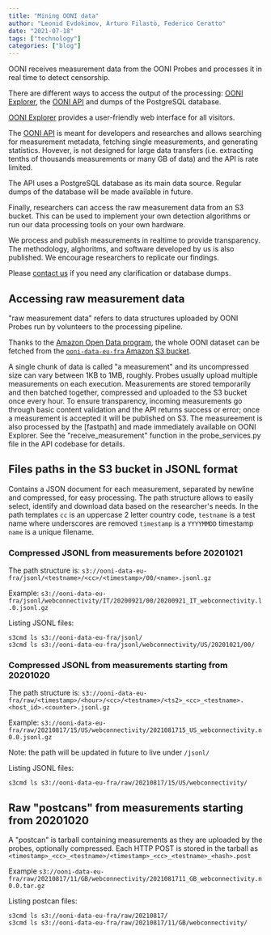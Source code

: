 ```yaml
---
title: "Mining OONI data"
author: "Leonid Evdokimov, Arturo Filastò, Federico Ceratto"
date: "2021-07-18"
tags: ["technology"]
categories: ["blog"]
---
```


OONI receives measurement data from the OONI Probes and processes it in real time to detect censorship.

There are different ways to access the output of the processing: [OONI Explorer](https://explorer.ooni.io/), the [OONI API](https://api.ooni.io/) and
dumps of the PostgreSQL database.

[OONI Explorer](https://explorer.ooni.io/) provides a user-friendly web interface for all visitors.

The [OONI API](https://api.ooni.io/) is meant for developers and researches and allows searching for
measurement metadata, fetching single measurements, and generating statistics.
Hovever, is not designed for large data transfers (i.e. extracting tenths of thousands
 measurements or many GB of data) and the API is rate limited.

The API uses a PostgreSQL database as its main data source. Regular dumps of the database will be made
available in future.

Finally, researchers can access the raw measurement data from an S3 bucket. This can be used
to implement your own detection algorithms or run our data processing tools on your own hardware.

We process and publish measurements in realtime to provide transparency. The methodology, alghoritms,
and software developed by us is also published.
We encourage researchers to replicate our findings.

Please [contact us](/about/#contact) if you need any clarification or database dumps.

## Accessing raw measurement data

"raw measurement data" refers to data structures uploaded by OONI Probes run by volunteers to the
processing pipeline.

Thanks to the [Amazon Open Data program](https://aws.amazon.com/government-education/open-data/), the whole OONI dataset
can be fetched from the [`ooni-data-eu-fra` Amazon S3 bucket](https://ooni-data-eu-fra.s3.eu-central-1.amazonaws.com/).

A single chunk of data is called "a measurement" and its uncompressed size can vary between 1KB to 1MB, roughly.
Probes usually upload multiple measurements on each execution.
Measurements are stored temporarily and then batched together, compressed and uploaded to the S3 bucket once every hour.
To ensure transparency, incoming measurements go through basic content validation and the API returns success or error;
once a measurement is accepted it will be published on S3.
The measureement is also processed by the [fastpath] and made immediately available on OONI Explorer.
See the "receive_measurement" function in the probe_services.py file in the API codebase for details.


## Files paths in the S3 bucket in JSONL format

Contains a JSON document for each measurement, separated by newline and compressed, for easy processing.
The path structure allows to easily select, identify and download data based on the researcher's needs.
In the path templates `cc` is an uppercase 2 letter country code,
`testname` is a test name where underscores are removed
`timestamp` is a `YYYYMMDD` timestamp
`name` is a unique filename.

### Compressed JSONL from measurements before 20201021

The path structure is: `s3://ooni-data-eu-fra/jsonl/<testname>/<cc>/<timestamp>/00/<name>.jsonl.gz`

Example: `s3://ooni-data-eu-fra/jsonl/webconnectivity/IT/20200921/00/20200921_IT_webconnectivity.l.0.jsonl.gz`

Listing JSONL files:
```
s3cmd ls s3://ooni-data-eu-fra/jsonl/
s3cmd ls s3://ooni-data-eu-fra/jsonl/webconnectivity/US/20201021/00/
```

### Compressed JSONL from measurements starting from 20201020

The path structure is: `s3://ooni-data-eu-fra/raw/<timestamp>/<hour>/<cc>/<testname>/<ts2>_<cc>_<testname>.<host_id>.<counter>.jsonl.gz`

Example: `s3://ooni-data-eu-fra/raw/20210817/15/US/webconnectivity/2021081715_US_webconnectivity.n0.0.jsonl.gz`

Note: the path will be updated in future to live under `/jsonl/`

Listing JSONL files:
```
s3cmd ls s3://ooni-data-eu-fra/raw/20210817/15/US/webconnectivity/
```

## Raw "postcans" from measurements starting from 20201020

A "postcan" is tarball containing measurements as they are uploaded by the probes, optionally compressed.
Each HTTP POST is stored in the tarball as `<timestamp>_<cc>_<testname>/<timestamp>_<cc>_<testname>_<hash>.post`

Example `s3://ooni-data-eu-fra/raw/20210817/11/GB/webconnectivity/2021081711_GB_webconnectivity.n0.0.tar.gz`

Listing postcan files:
```
s3cmd ls s3://ooni-data-eu-fra/raw/20210817/
s3cmd ls s3://ooni-data-eu-fra/raw/20210817/11/GB/webconnectivity/
```
